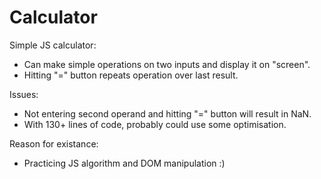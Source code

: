# Calculator
Simple JS calculator: <br>
<ul>
  <li>Can make simple operations on two inputs and display it on "screen". <br>
  <li>Hitting "=" button repeats operation over last result.<br>
</ul>

Issues:
<ul>
  <li>Not entering second operand and hitting "=" button will result in NaN.<br>
  <li>With 130+ lines of code, probably could use some optimisation.<br>
</ul>

Reason for existance:
<ul>
  <li>Practicing JS algorithm and DOM manipulation :)
</ul>


